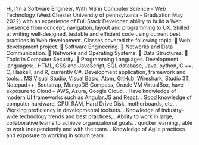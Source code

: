 Hi, 
I'm a Software Engineer, With MS in Computer Science - Web Technology (West Chester University of pennsylvania - Graduation May 2022) with an experience of Full Stack Developer.  ability to build a Web presence from concept, navigation, layout and programming to UX. Skilled at writing well-designed, testable and efficient code using current best practices in Web development.
Classes covered the following topic: 
   	Web development project.
   	Software Engineering.
   	Networks and Data Communication.
   	Networks and Operating Systems.
   	Data Structures.
   	Topic in Computer Security.
   	Programming Languages. 
Development languages:
. HTML, CSS and JavaScript, SQL database, Java, python, C ++, C, Haskell, and R, currently C#.
Development application, framework and tools:
. MS Visual Studio, Visual Basic, Atom, GitHub, Wireshark, Studio 3T, Notepad++, Bootstrap, MongoDB Compass, Oracle VM VirtualBox,
  have exposure to Cloud – AWS, Azura, Google Cloud. 
. Have knowledge of modern UI frameworks such as Angular.JS and React.
. Good knowledge of computer hardware, CPU, RAM, Hard Drive Disk, motherboards, etc.
. Working proficiency in developmental toolsets.
. Knowledge of industry-wide technology trends and best practices,
. Ability to work in large, collaborative teams to achieve organizational goals.
. quicker learning , able to work independently and with the team.
. Knowledge of Agile practices and exposure to working in scrum team.

